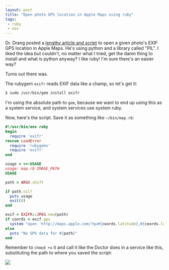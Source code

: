 ```yaml
---
layout: post
title: "Open photo GPS location in Apple Maps using ruby"
tags:
 - ruby
 - osx
---
```

Dr. Drang posted a [lengthy article and script](http://www.leancrew.com/all-this/2014/02/photo-locations-with-apple-maps/) to open a given photo's EXIF GPS location in Apple Maps. He's using python and a library called "PIL". I liked the idea but couldn't, no matter what I tried, get the damn thing to install and what is python anyway? I like ruby! I'm sure there's an easier way?

Turns out there was.

The rubygem `exifr` reads EXIF data like a champ, so let's get it:

````sh
$ sudo /usr/bin/gem install exifr
````

I'm using the absolute path to `gem`, because we want to end up using this as a system service, and system services use system ruby.

Now, here's the script. Save it as something like `~/bin/map.rb`:

````ruby
#!/usr/bin/env ruby
begin
  require 'exifr'
rescue LoadError
  require 'rubygems'
  require 'exifr'
end

usage = <<-USAGE
usage: map.rb IMAGE_PATH
USAGE

path = ARGV.shift

if path.nil?
  puts usage
  exit(0)
end

exif = EXIFR::JPEG.new(path)
if coords = exif.gps
  system "open 'http://maps.apple.com/?q=#{coords.latitude},#{coords.longitude}'"
else
  puts "No GPS data for #{path}"
end
````

Remember to `chmod +x` it and call it like the Doctor does in a service like this, substituting the path to where you saved the script:

![](http://farm4.staticflickr.com/3712/12409785794_6f3b45c9fd_o.png)
